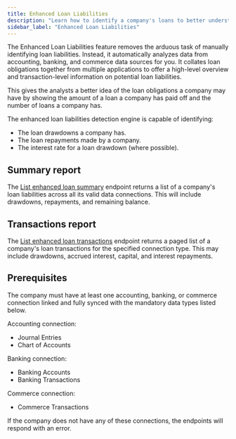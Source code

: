 ```yaml
---
title: Enhanced Loan Liabilities
description: "Learn how to identify a company's loans to better understand its financial health"
sidebar_label: "Enhanced Loan Liabilities"
---
```


The Enhanced Loan Liabilities feature removes the arduous task of manually identifying loan liabilities. Instead, it automatically analyzes data from accounting, banking, and commerce data sources for you.
It collates loan obligations together from multiple applications to offer a high-level overview and transaction-level information on potential loan liabilities. 

This gives the analysts a better idea of the loan obligations a company may have by showing the amount of a loan a company has paid off and the number of loans a company has.

The enhanced loan liabilities detection engine is capable of identifying:

- The loan drawdowns a company has.
- The loan repayments made by a company.
- The interest rate for a loan drawdown (where possible).

## Summary report

The [List enhanced loan summary](/lending-api#/operations/get-loan-summary) endpoint returns a list of a company's loan liabilities across all its valid data connections.
This will include drawdowns, repayments, and remaining balance.

## Transactions report

The [List enhanced loan transactions](/lending-api#/operations/list-loan-transactions) endpoint returns a paged list of a company's loan transactions for the specified connection type.
This may include drawdowns, accrued interest, capital, and interest repayments.

## Prerequisites 

The company must have at least one accounting, banking, or commerce connection linked and fully synced with the mandatory data types listed below.

Accounting connection:
- Journal Entries
- Chart of Accounts

Banking connection:
- Banking Accounts
- Banking Transactions

Commerce connection:
- Commerce Transactions

If the company does not have any of these connections, the endpoints will respond with an error.
